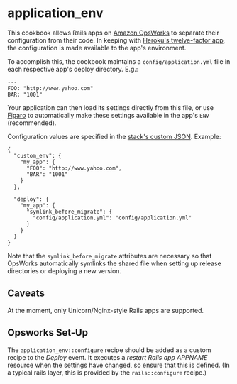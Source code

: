 application\_env
===================

This cookbook allows Rails apps on [Amazon OpsWorks](http://aws.amazon.com/opsworks/) to separate their configuration from their code. In keeping with [Heroku's twelve-factor app](http://www.12factor.net/config), the configuration is made available to the app's environment.

To accomplish this, the cookbook maintains a `config/application.yml` file in each respective app's deploy directory. E.g.:

    ---
    FOO: "http://www.yahoo.com"
    BAR: "1001"

Your application can then load its settings directly from this file, or use [Figaro](https://github.com/laserlemon/figaro) to automatically make these settings available in the app's `ENV` (recommended).

Configuration values are specified in the [stack's custom JSON](http://docs.aws.amazon.com/opsworks/latest/userguide/workingstacks-json.html). Example:

    {
      "custom_env": {
        "my_app": {
          "FOO": "http://www.yahoo.com",
          "BAR": "1001"
        }
      },
      
      "deploy": {
        "my_app": {
          "symlink_before_migrate": {
            "config/application.yml": "config/application.yml"
          }
        }
      }
    }

Note that the `symlink_before_migrate` attributes are necessary so that OpsWorks automatically symlinks the shared file when setting up release directories or deploying a new version.


Caveats
-------

At the moment, only Unicorn/Nginx-style Rails apps are supported.


Opsworks Set-Up
---------------

The `application_env::configure` recipe should be added as a custom recipe to the _Deploy_ event. It executes a _restart Rails app APPNAME_ resource when the settings have changed, so ensure that this is defined. (In a typical rails layer, this is provided by the `rails::configure` recipe.)
